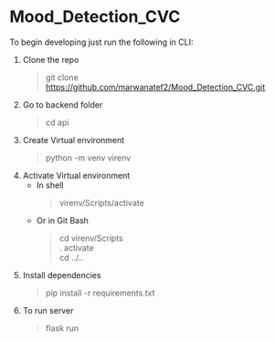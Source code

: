 # Mood_Detection_CVC

To begin developing just run the following in CLI:

1. Clone the repo
    > git clone https://github.com/marwanatef2/Mood_Detection_CVC.git
2. Go to backend folder
    > cd api
3. Create Virtual environment
    > python -m venv virenv
4. Activate Virtual environment
    - In shell
      > virenv/Scripts/activate
    - Or in Git Bash
      > cd virenv/Scripts <br>
      > . activate <br>
      > cd ../..
5. Install dependencies
    > pip install -r requirements.txt
6. To run server
    > flask run

